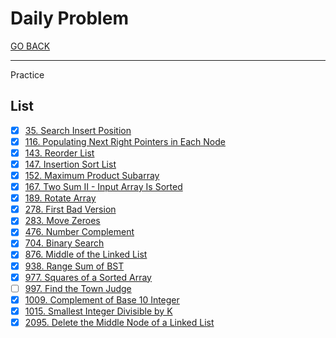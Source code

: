 # Daily Problem

[GO BACK](../README.md)

___

Practice

## List

* [x] [35. Search Insert Position](./35_Search-Insert-Position/README.md)
* [x] [116. Populating Next Right Pointers in Each Node](./116_Populating-Next-Right-Pointers-in-Each-Node/README.md)
* [x] [143. Reorder List](./143_Reorder-List/README.md)
* [x] [147. Insertion Sort List](./147_Insertion-Sort-List/README.md)
* [x] [152. Maximum Product Subarray](./152_Maximum-Product-Subarray/README.md)
* [x] [167. Two Sum II - Input Array Is Sorted](167_Two-Sum-II-Input/README.md)
* [x] [189. Rotate Array](./189_Rotate-Array/README.md)
* [x] [278. First Bad Version](./278_First-Bad-Version/README.md)
* [x] [283. Move Zeroes](./283_Move-Zeroes/README.md)
* [x] [476. Number Complement](./476_Number-Complement/README.md)
* [x] [704. Binary Search](./704_Binary-Search/README.md)
* [x] [876. Middle of the Linked List](./876_Middle-Of-The-Linked-List/README.md)
* [x] [938. Range Sum of BST](./938_Range-Sum-of-BST/README.md)
* [x] [977. Squares of a Sorted Array](./977_Squares-of-a-Sorted-Array/README.md)
* [ ] [997. Find the Town Judge](./997_Find-the-Town-Judge/README.md)
* [x] [1009. Complement of Base 10 Integer](./1009_Complement-of-Base-10-Integer/README.md)
* [x] [1015. Smallest Integer Divisible by K](./1015_Smallest-Integer-Divisible-by-K/README.md)
* [x] [2095. Delete the Middle Node of a Linked List](2095_Delete-The-Middle-Node-Of-A-Linked-List/README.md)
